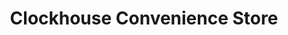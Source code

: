---
title: "Clockhouse Convenience Store"
url: /coulsdon/clockhouse-convenience-store/
shop: Lebensmittel
---